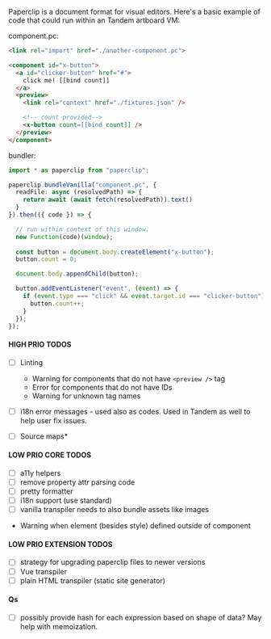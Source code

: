 
Paperclip is a document format for visual editors. Here's a basic example of code that could run within an Tandem artboard VM:

component.pc:

```html
<link rel="import" href="./another-component.pc">

<component id="x-button">
  <a id="clicker-button" href="#">
    click me! [[bind count]]
  </a>
  <preview>
    <link rel="context" href="./fixtures.json" />

    <!-- count provided-->
    <x-button count=[[bind count]] />
  </preview>
</component>
```

bundler:

````typescript
import * as paperclip from "paperclip";

paperclip.bundleVanilla("component.pc", {
  readFile: async (resolvedPath) => {
    return await (await fetch(resolvedPath)).text()
  }
}).then(({ code }) => {

  // run within context of this window. 
  new Function(code)(window);
  
  const button = document.body.createElement("x-button");
  button.count = 0;

  document.body.appendChild(button);

  button.addEventListener("event", (event) => {
    if (event.type === "click" && event.target.id === "clicker-button") {
      button.count++;
    }
  });
});
````

#### HIGH PRIO TODOS

- [ ] Linting
  - Warning for components that do not have `<preview />` tag  
  - Error for components that do not have IDs
  - Warning for unknown tag names
- [ ] i18n error messages - used also as codes. Used in Tandem as well to help user fix issues.

- [ ] Source maps*

#### LOW PRIO CORE TODOS

- [ ] a11y helpers
- [ ] remove property attr parsing code
- [ ] pretty formatter
- [ ] i18n support (use standard)
- [ ] vanilla transpiler needs to also bundle assets like images
- Warning when element (besides style) defined outside of component

#### LOW PRIO EXTENSION TODOS

- [ ] strategy for upgrading paperclip files to newer versions
- [ ] Vue transpiler
- [ ] plain HTML transpiler (static site generator)

#### Qs

- [ ] possibly provide hash for each expression based on shape of data? May help with memoization.
